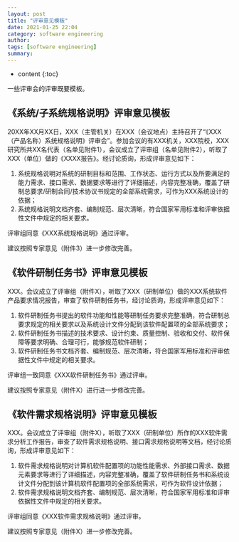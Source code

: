 ```yaml
---
layout: post
title: "评审意见模板"
date: 2021-01-25 22:04
category: software engineering
author: 
tags: [software engineering]
summary: 
---
```

* content
{:toc}


一些评审会的评审既要模板。












## 《系统/子系统规格说明》评审意见模板

20XX年XX月XX日，XXX（主管机关）在XXX（会议地点）主持召开了“《XXX（产品名称）系统规格说明》评审会”。参加会议的有XXX机关，XXX院校，XXX研究所共XX名代表（名单见附件1），会议成立了评审组（名单见附件2），听取了XXX（单位）做的《XXXX报告》。经讨论质询，形成评审意见如下：

1. 系统规格说明对系统的研制目标和范围、工作状态、运行方式以及所要满足的能力需求、接口需求、数据要求等进行了详细描述，内容完整准确，覆盖了研制总要求/研制合同/技术协议书规定的全部系统需求，可作为XXX系统设计的依据；
2. 系统规格说明文档齐套、编制规范、层次清晰，符合国家军用标准和评审依据性文件中规定的相关要求。

评审组同意《XXX系统规格说明》通过评审。

建议按照专家意见（附件3）进一步修改完善。

## 《软件研制任务书》评审意见模板

XXX。会议成立了评审组（附件X），听取了XXX（研制单位）做的XXX系统软件产品要求情况报告，审查了软件研制任务书，经讨论质询，形成评审意见如下：

1. 软件研制任务书提出的软件功能和性能等研制任务要求完整准确，符合研制总要求规定的相关要求以及系统设计文件分配到该软件配置项的全部系统要求；
2. 软件研制任务书描述的技术要求、设计约束、质量控制、验收和交付、软件保障等要求明确、合理可行，能够规范软件研制；
3. 软件研制任务书文档齐套、编制规范、层次清晰，符合国家军用标准和评审依据性文件中规定的相关要求。

评审组一致同意《XXX软件研制任务书》通过评审。

建议按照专家意见（附件X）进行进一步修改完善。

## 《软件需求规格说明》评审意见模板

XXX。会议成立了评审组（附件X），听取了XXX（研制单位）所作的XXX软件需求分析工作报告，审查了软件需求规格说明、接口需求规格说明等文档，经讨论质询，形成评审意见如下：

1. 软件需求规格说明对计算机软件配置项的功能性能需求、外部接口需求、数据元素要求等进行了详细描述，内容完整准确，覆盖了软件研制任务书和系统设计文件分配到该计算机软件配置项的全部系统需求，可作为软件设计依据；
2. 软件需求规格说明文档齐套、编制规范、层次清晰，符合国家军用标准和评审依据性文件中规定的相关要求。

评审组同意《XXX软件需求规格说明》通过评审。

建议按照专家意见（附件X）进一步修改完善。
